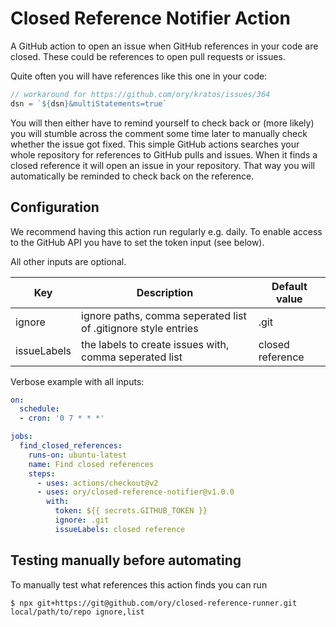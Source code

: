 # Closed Reference Notifier Action

A GitHub action to open an issue when GitHub references in your code are closed.
These could be references to open pull requests or issues.

Quite often you will have references like this one in your code:

```js
// workaround for https://github.com/ory/kratos/issues/364
dsn = `${dsn}&multiStatements=true`
```

You will then either have to remind yourself to check back
or (more likely) you will stumble across the comment some time later to manually
check whether the issue got fixed.
This simple GitHub actions searches your whole repository for references to GitHub pulls and issues.
When it finds a closed reference it will open an issue in your repository.
That way you will automatically be reminded to check back on the reference.

## Configuration

We recommend having this action run regularly e.g. daily. To enable access to the GitHub API
you have to set the token input (see below).

All other inputs are optional.

Key | Description | Default value
--- | --- | ---
ignore | ignore paths, comma seperated list of .gitignore style entries | .git
issueLabels | the labels to create issues with, comma seperated list | closed reference

Verbose example with all inputs:

```yaml
on:
  schedule:
  - cron: '0 7 * * *'

jobs:
  find_closed_references:
    runs-on: ubuntu-latest
    name: Find closed references
    steps:
      - uses: actions/checkout@v2
      - uses: ory/closed-reference-notifier@v1.0.0
        with:
          token: ${{ secrets.GITHUB_TOKEN }}
          ignore: .git
          issueLabels: closed reference
```

## Testing manually before automating

To manually test what references this action finds you can run

<!-- update when published to npm https://github.com/ory/closed-reference-notifier/issues/13 -->

```
$ npx git+https://git@github.com/ory/closed-reference-runner.git local/path/to/repo ignore,list
```
